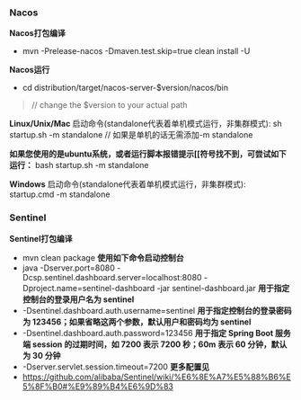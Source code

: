### Nacos
**Nacos打包编译**
* mvn -Prelease-nacos -Dmaven.test.skip=true clean install -U

**Nacos运行**

* cd distribution/target/nacos-server-$version/nacos/bin
> // change the $version to your actual path

**Linux/Unix/Mac**
启动命令(standalone代表着单机模式运行，非集群模式):
sh startup.sh -m standalone // 如果是单机的话无需添加-m standalone

**如果您使用的是ubuntu系统，或者运行脚本报错提示[[符号找不到，可尝试如下运行：**
bash startup.sh -m standalone

**Windows**
启动命令(standalone代表着单机模式运行，非集群模式):
startup.cmd -m standalone


### Sentinel
**Sentinel打包编译**
* mvn clean package
**使用如下命令启动控制台**
* java -Dserver.port=8080 -Dcsp.sentinel.dashboard.server=localhost:8080 -Dproject.name=sentinel-dashboard -jar sentinel-dashboard.jar
**用于指定控制台的登录用户名为 sentinel**
* -Dsentinel.dashboard.auth.username=sentinel
**用于指定控制台的登录密码为 123456；如果省略这两个参数，默认用户和密码均为 sentinel**
* -Dsentinel.dashboard.auth.password=123456
**用于指定 Spring Boot 服务端 session 的过期时间，如 7200 表示 7200 秒；60m 表示 60 分钟，默认为 30 分钟**
* -Dserver.servlet.session.timeout=7200
**更多配置见**
* https://github.com/alibaba/Sentinel/wiki/%E6%8E%A7%E5%88%B6%E5%8F%B0#%E9%89%B4%E6%9D%83